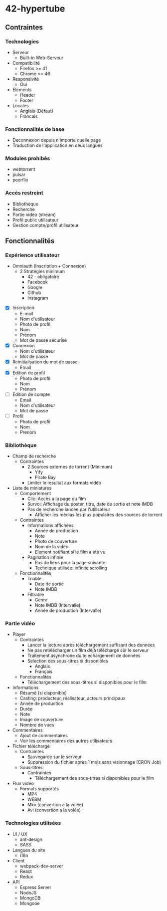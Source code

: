 # 42-hypertube

## Contraintes

### Technologies

- Serveur
  - Built-in Web-Serveur
- Compatibilité
  - Firefox >= 41
  - Chrome >= 46
- Responsivité
  - Oui
- Elements
  - Header
  - Footer
- Locales
  - Anglais (Défaut)
  - Francais

### Fonctionnalités de base

- Deconnexion depuis n'importe quelle page
- Traduction de l'application en deux langues

### Modules prohibés

- webtorrent
- pulsar
- peerflix

### Accès restreint
  - Bibliothèque
  - Recherche
  - Partie vidéo (stream)
  - Profil public utilisateur
  - Gestion compte/profil utilisateur

## Fonctionnalités

### Expérience utilisateur

- Omniauth (Inscription + Connexion)
  - 2 Stratégies minimum
    - 42 - obligatoire
    - Facebook
    - Google
    - Github
    - Instagram
- [x] Inscription
  - E-mail
  - Nom d'utilisateur
  - Photo de profil
  - Nom
  - Prénom
  - Mot de passe sécurisé
- [x] Connexion
  - Nom d'utilisateur
  - Mot de passe
- [x] Reinitialisation du mot de passe
  - Email
- [x] Edition de profil
  - Photo de profil
  - Nom
  - Prénom
- [ ] Edition de compte
  - Email
  - Nom d'utilisateur
  - Mot de passe
- [ ] Profil
  - Photo de profil
  - Nom
  - Prenom

### Bibliothèque

- Champ de recherche
  - Contraintes
    - 2 Sources externes de torrent (Minimum)
      - Yify
      - Pirate Bay
    - Limiter le resultat aux formats vidéo
- Liste de miniatures
  - Comportement
    - Clic: Accès a la page du film
    - Survol: Affichage du poster, titre, date de sortie et note IMDB
    - Pas de recherche lancée par l'utilisateur
      - Afficher les médias les plus populaires des sources de torrent
  - Contraintes
    - Informations affichées
      - Année de production
      - Note
      - Photo de couverture
      - Nom de la vidéo
      - Element notifiant si le film a été vu
    - Pagination infinie
      - Pas de liens pour la page suivante
      - Technique utilisée: infinite scrolling
  - Fonctionnalités
    - Triable
      - Date de sortie
      - Note IMDB
    - Filtrable
      - Genre
      - Note IMDB (Intervalle)
      - Année de production (Intervalle)

### Partie vidéo

- Player
  - Contraintes
    - Lancer la lecture après téléchargement suffisant des données
    - Ne pas retélécharger un film déjà téléchargé sûr le serveur
    - Traitement asynchrone du telechargement de données
    - Selection des sous-titres si disponibles
      - Anglais
      - Français
  - Fonctionnalités
      - Téléchargement des sous-titres si disponibles pour le film
- Informations
  - Résumé (si disponible)
  - Casting: producteur, réalisateur, acteurs principaux
  - Année de production
  - Durée
  - Note
  - Image de couverture
  - Nombre de vues
- Commentaires
  - Ajout de commentaires
  - Voir les commentaires des autres utilisateurs
- Fichier téléchargé
  - Contraintes
    - Sauvegarde sur le serveur
    - Suppression du fichier après 1 mois sans visionnage (CRON Job)
  - Sous-titres
    - Contraintes
      - Téléchargement des sous-titres si disponibles pour le film
- Flux vidéo
  - Formats supportés
    - MP4
    - WEBM
    - Mkv (convertion a la volée)
    - Avi (convertion a la volée)

### Technologies utilisées

- UI / UX
  - ant-design
  - SASS
- Langues du site
  - i18n
- Client
  - webpack-dev-server
  - React
  - Redux
- API
  - Express Server
  - NodeJS
  - MongoDB
  - Mongooe
